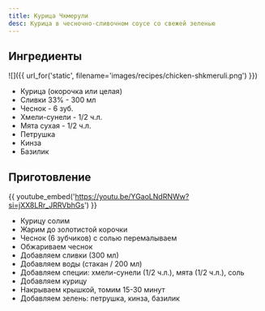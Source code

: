 ```yaml
---
title: Курица Чкмерули
desc: Курица в чесночно-сливочном соусе со свежей зеленью
---
```


## Ингредиенты

![]({{ url_for('static', filename='images/recipes/chicken-shkmeruli.png') }})

- Курица (окорочка или целая)
- Сливки 33% - 300 мл
- Чеснок - 6 зуб.
- Хмели-сунели - 1/2 ч.л.
- Мята сухая - 1/2 ч.л.
- Петрушка
- Кинза
- Базилик

## Приготовление

{{ youtube_embed('https://youtu.be/YGaoLNdRNWw?si=jXX8LRr_JRRVbhGs') }}

- Курицу солим
- Жарим до золотистой корочки
- Чеснок (6 зубчиков) с солью перемалываем
- Обжариваем чеснок
- Добавляем сливки (300 мл)
- Добавляем воды (стакан / 200 мл)
- Добавляем специи: хмели-сунели (1/2 ч.л.), мята (1/2 ч.л.), соль
- Добавляем курицу
- Накрываем крышкой, томим 15-30 минут
- Добавляем зелень: петрушка, кинза, базилик
